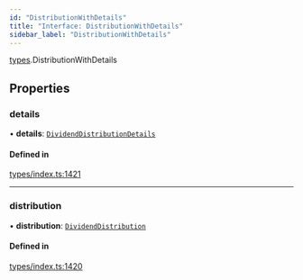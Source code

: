 ```yaml
---
id: "DistributionWithDetails"
title: "Interface: DistributionWithDetails"
sidebar_label: "DistributionWithDetails"
---
```


[types](../../../modules/Types/Types.md).DistributionWithDetails

## Properties

### details

• **details**: [`DividendDistributionDetails`](../../API/Entities/DividendDistribution/Types/DividendDistributionDetails/DividendDistributionDetails.md)

#### Defined in

[types/index.ts:1421](https://github.com/PolymeshAssociation/polymesh-sdk/blob/31fdce23/src/types/index.ts#L1421)

___

### distribution

• **distribution**: [`DividendDistribution`](../../../classes/API/Entities/DividendDistribution/DividendDistribution.md)

#### Defined in

[types/index.ts:1420](https://github.com/PolymeshAssociation/polymesh-sdk/blob/31fdce23/src/types/index.ts#L1420)
